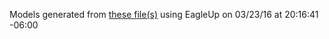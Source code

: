 Models generated from [these file(s)](https://raw.github.com/sparkfun/Bluetooth_Module_Breakout/aff1c07b6c725c8dd8cfb83ff516d424b51b1ca4/Hardware/RN41-v14.brd) using EagleUp on 03/23/16 at 20:16:41 -06:00
